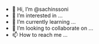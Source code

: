 - 👋 Hi, I’m @sachinssoni
- 👀 I’m interested in ...
- 🌱 I’m currently learning ...
- 💞️ I’m looking to collaborate on ...
- 📫 How to reach me ...

<!---
sachinssoni/sachinssoni is a ✨ special ✨ repository because its `README.md` (this file) appears on your GitHub profile.
You can click the Preview link to take a look at your changes.
--->
